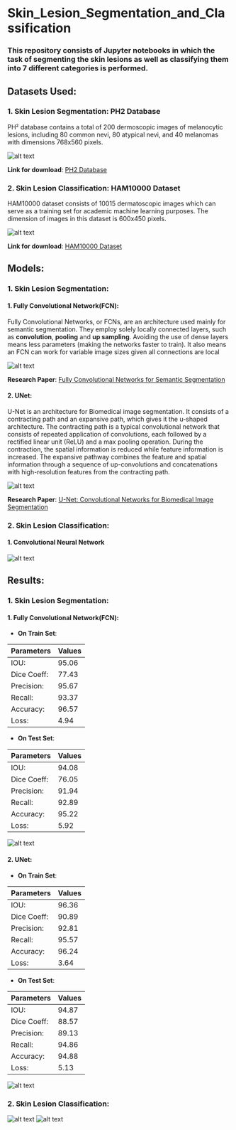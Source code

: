 # Skin_Lesion_Segmentation_and_Classification

### This repository consists of Jupyter notebooks in which the task of segmenting the skin lesions as well as classifying them into 7 different categories is performed.

## Datasets Used:
### 1. Skin Lesion Segmentation: PH2 Database
PH² database contains a total of 200 dermoscopic images of melanocytic lesions, including 80 common nevi, 80 atypical nevi, and 40 melanomas with dimensions 768x560 pixels.

![alt text](https://github.com/yash016/Skin_Lesion_Segmentation_and_Classification/blob/main/Images/PH2_image_sample.png)

**Link for download**: [PH2 Database](https://www.fc.up.pt/addi/ph2%20database.html) 

### 2. Skin Lesion Classification: HAM10000 Dataset
HAM10000 dataset consists of 10015 dermatoscopic images which can serve as a training set for academic machine learning purposes. The dimension of images in this dataset is 600x450 pixels.

![alt text](https://github.com/yash016/Skin_Lesion_Segmentation_and_Classification/blob/main/Images/Skin_Lesion_Classification.png)

**Link for download**: [HAM10000 Dataset](https://www.kaggle.com/kmader/skin-cancer-mnist-ham10000)




## Models:

### 1. Skin Lesion Segmentation:
#### 1. Fully Convolutional Network(FCN):
Fully Convolutional Networks, or FCNs, are an architecture used mainly for semantic segmentation. They employ solely locally connected layers, such as **convolution**, **pooling** and **up sampling**. Avoiding the use of dense layers means less parameters (making the networks faster to train). It also means an FCN can work for variable image sizes given all connections are local

![alt text](https://github.com/yash016/Skin_Lesion_Segmentation_and_Classification/blob/main/Images/FCN.png)

**Research Paper**: [Fully Convolutional Networks for Semantic Segmentation](https://arxiv.org/pdf/1411.4038.pdf)

#### 2. UNet:
U-Net is an architecture for Biomedical image segmentation. It consists of a contracting path and an expansive path, which gives it the u-shaped architecture. The contracting path is a typical convolutional network that consists of repeated application of convolutions, each followed by a rectified linear unit (ReLU) and a max pooling operation. During the contraction, the spatial information is reduced while feature information is increased. The expansive pathway combines the feature and spatial information through a sequence of up-convolutions and concatenations with high-resolution features from the contracting path.

![alt text](https://github.com/yash016/Skin_Lesion_Segmentation_and_Classification/blob/main/Images/UNet.png)

**Research Paper**: [U-Net: Convolutional Networks for Biomedical Image Segmentation](https://arxiv.org/pdf/1505.04597v1.pdf)

### 2. Skin Lesion Classification:
#### 1. Convolutional Neural Network
![alt text](https://github.com/yash016/Skin_Lesion_Segmentation_and_Classification/blob/main/Images/Skin_Classification_model.png)




## Results:

### 1. Skin Lesion Segmentation:
#### 1. Fully Convolutional Network(FCN):

* **On Train Set**:

| Parameters | Values |
|----------- |------- |
| IOU:       | 95.06  |
| Dice Coeff:| 77.43  |
| Precision: | 95.67  |
| Recall:    | 93.37  |
| Accuracy:  | 96.57  |
| Loss:      | 4.94  |


* **On Test Set**:

| Parameters | Values |
|----------- |------- |
| IOU:       | 94.08  |
| Dice Coeff:| 76.05  |
| Precision: | 91.94  |
| Recall:    | 92.89  |
| Accuracy:  | 95.22  |
| Loss:      | 5.92  |

![alt text](https://github.com/yash016/Skin_Lesion_Segmentation_and_Classification/blob/main/Images/Skin_Lesion_Segmentation_Result_FCN.png)

#### 2. UNet:

* **On Train Set**:

| Parameters | Values |
|----------- |------- |
| IOU:       | 96.36  |
| Dice Coeff:| 90.89  |
| Precision: | 92.81  |
| Recall:    | 95.57  |
| Accuracy:  | 96.24  |
| Loss:      | 3.64  |


* **On Test Set**:

| Parameters | Values |
|----------- |------- |
| IOU:       | 94.87  |
| Dice Coeff:| 88.57  |
| Precision: | 89.13  |
| Recall:    | 94.86  |
| Accuracy:  | 94.88  |
| Loss:      | 5.13  |

![alt text](https://github.com/yash016/Skin_Lesion_Segmentation_and_Classification/blob/main/Images/Skin_Lesion_Segmentation_Result_UNet.png)

### 2. Skin Lesion Classification:

![alt text](https://github.com/yash016/Skin_Lesion_Segmentation_and_Classification/blob/main/Images/Skin_Lesion_Classification_accuracy.png)  ![alt text](https://github.com/yash016/Skin_Lesion_Segmentation_and_Classification/blob/main/Images/Skin_Lesion_Classification_Loss.png)
